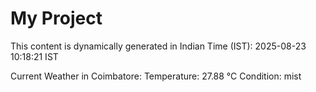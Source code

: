 # My Project

This content is dynamically generated in Indian Time (IST): 2025-08-23 10:18:21 IST


Current Weather in Coimbatore:
Temperature: 27.88 °C
Condition: mist

